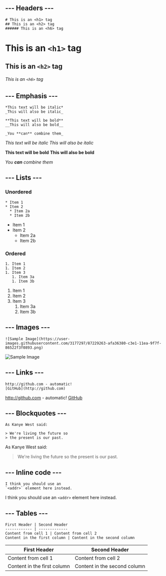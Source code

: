 ## --- Headers ---
```
# This is an <h1> tag
## This is an <h2> tag
###### This is an <h6> tag
```

# This is an `<h1>` tag
## This is an `<h2>` tag
###### This is an `<h6>` tag

## --- Emphasis ---
```
*This text will be italic*
_This will also be italic_

**This text will be bold**
__This will also be bold__

_You **can** combine them_
```

*This text will be italic*
_This will also be italic_

**This text will be bold**
__This will also be bold__

_You **can** combine them_

## --- Lists ---
### Unordered
```
* Item 1
* Item 2
  * Item 2a
  * Item 2b
```

* Item 1
* Item 2
  * Item 2a
  * Item 2b

### Ordered
```
1. Item 1
1. Item 2
1. Item 3
   1. Item 3a
   1. Item 3b
```

1. Item 1
1. Item 2
1. Item 3
   1. Item 3a
   1. Item 3b

## --- Images ---
```
![Sample Image](https://user-images.githubusercontent.com/3177297/87229263-afa36380-c3e1-11ea-9f7f-86522f3f0893.png)
```

![Sample Image](https://user-images.githubusercontent.com/3177297/87229263-afa36380-c3e1-11ea-9f7f-86522f3f0893.png)

## --- Links ---
```
http://github.com - automatic!
[GitHub](http://github.com)
```

http://github.com - automatic!
[GitHub](http://github.com)

## --- Blockquotes ---
```
As Kanye West said:

> We're living the future so
> the present is our past.
```

As Kanye West said:

> We're living the future so
> the present is our past.

## --- Inline code ---
```
I think you should use an
`<addr>` element here instead.
```

I think you should use an
`<addr>` element here instead.

## --- Tables ---
```
First Header | Second Header
------------ | -------------
Content from cell 1 | Content from cell 2
Content in the first column | Content in the second column
```

First Header | Second Header
------------ | -------------
Content from cell 1 | Content from cell 2
Content in the first column | Content in the second column
